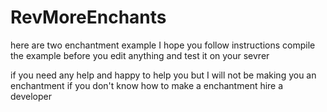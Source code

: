 # RevMoreEnchants


here are two enchantment example
I hope you follow instructions
compile the example before you edit anything and test it on your sevrer 

if you need any help and happy to help you
 but I will not be making you an enchantment
 if you don't know how to make a enchantment hire a developer
